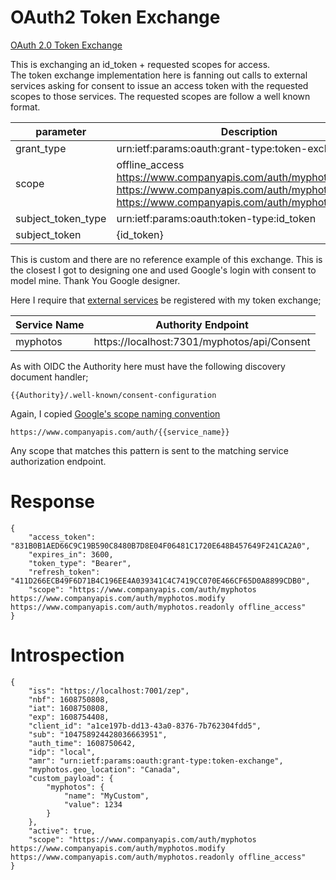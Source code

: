 # OAuth2 Token Exchange  
[OAuth 2.0 Token Exchange](https://tools.ietf.org/html/rfc8693)  

This is exchanging an id_token + requested scopes for access.  
The token exchange implementation here is fanning out calls to external services asking for consent to issue an access token with the requested scopes to those services.  The requested scopes are follow a well known format.  


| parameter  | Description |
| ---------  | -------- |
| grant_type | urn:ietf:params:oauth:grant-type:token-exchange |
| scope | offline_access <br>https://www.companyapis.com/auth/myphotos <br>https://www.companyapis.com/auth/myphotos.readonly <br>https://www.companyapis.com/auth/myphotos.modify |
| subject_token_type | urn:ietf:params:oauth:token-type:id_token |
| subject_token | {id_token} |

This is custom and there are no reference example of this exchange.  This is the closest I got to designing one and used Google's login with consent to model mine.  Thank You Google designer.  

Here I require that [external services](external-services.md) be registered with my token exchange;

| Service Name  | Authority Endpoint |
| ---------  | -------- |
| myphotos | https://localhost:7301/myphotos/api/Consent |

As with OIDC the Authority here must have the following discovery document handler;
```
{{Authority}/.well-known/consent-configuration
```

Again, I copied [Google's scope naming convention](https://developers.google.com/identity/protocols/oauth2/scopes)  

```
https://www.companyapis.com/auth/{{service_name}}
```

Any scope that matches this pattern is sent to the matching service authorization endpoint.

# Response
```
{
    "access_token": "831B0B1AED66C9C19B590C8480B7D8E04F06481C1720E648B457649F241CA2A0",
    "expires_in": 3600,
    "token_type": "Bearer",
    "refresh_token": "411D266ECB49F6D71B4C196EE4A039341C4C7419CC070E466CF65D0A8899CDB0",
    "scope": "https://www.companyapis.com/auth/myphotos https://www.companyapis.com/auth/myphotos.modify https://www.companyapis.com/auth/myphotos.readonly offline_access"
}
```
# Introspection  
```
{
    "iss": "https://localhost:7001/zep",
    "nbf": 1608750808,
    "iat": 1608750808,
    "exp": 1608754408,
    "client_id": "a1ce197b-dd13-43a0-8376-7b762304fdd5",
    "sub": "104758924428036663951",
    "auth_time": 1608750642,
    "idp": "local",
    "amr": "urn:ietf:params:oauth:grant-type:token-exchange",
    "myphotos.geo_location": "Canada",
    "custom_payload": {
        "myphotos": {
            "name": "MyCustom",
            "value": 1234
        }
    },
    "active": true,
    "scope": "https://www.companyapis.com/auth/myphotos https://www.companyapis.com/auth/myphotos.modify https://www.companyapis.com/auth/myphotos.readonly offline_access"
}
```

